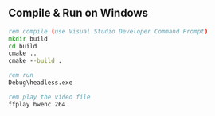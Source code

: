 ## Compile & Run on Windows
```cmd
rem compile (use Visual Studio Developer Command Prompt)
mkdir build
cd build
cmake ..
cmake --build .

rem run
Debug\headless.exe

rem play the video file
ffplay hwenc.264
```
